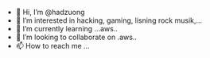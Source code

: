 - 👋 Hi, I’m @hadzuong
- 👀 I’m interested in hacking, gaming, lisning rock musik,...
- 🌱 I’m currently learning ...aws..
- 💞️ I’m looking to collaborate on .aws..
- 📫 How to reach me ...

<!---
hadzuong/hadzuong is a ✨ special ✨ repository because its `README.md` (this file) appears on your GitHub profile.
You can click the Preview link to take a look at your changes.
--->
